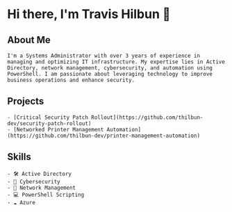 # Hi there, I'm Travis Hilbun 👋

 ## About Me
    I'm a Systems Administrator with over 3 years of experience in managing and optimizing IT infrastructure. My expertise lies in Active Directory, network management, cybersecurity, and automation using PowerShell. I am passionate about leveraging technology to improve business operations and enhance security.

 ## Projects
    - [Critical Security Patch Rollout](https://github.com/thilbun-dev/security-patch-rollout)
    - [Networked Printer Management Automation](https://github.com/thilbun-dev/printer-management-automation)

 ## Skills
    - 🛠 Active Directory
    - 🔐 Cybersecurity
    - 📡 Network Management
    - 💻 PowerShell Scripting
    - ☁️ Azure
